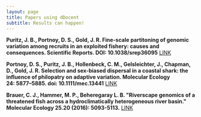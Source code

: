 ```yaml
---
layout: page
title: Papers using dDocent
subtitle: Results can happen!
---
```



**Puritz, J. B., Portnoy, D. S., Gold, J. R.  Fine-scale partitoning of genomic variation among recruits in an exploited fishery: causes and consequences.  Scientific Reports. DOI: 10.1038/srep36095** [LINK](http://www.nature.com/articles/srep36095)

**Portnoy, D. S., Puritz, J. B., Hollenbeck, C. M., Gelsleichter, J., Chapman, D., Gold, J. R.  Selection and sex-biased dispersal in a coastal shark: the influence of philopatry on adaptive variation. Molecular Ecology 24: 5877–5885. doi: 10.1111/mec.13441** [LINK](https://www.researchgate.net/publication/283448154_Selection_and_sex-biased_dispersal_in_a_coastal_shark_The_influence_of_philopatry_on_adaptive_variation)

**Brauer, C. J., Hammer, M. P., Beheregaray L. B. "Riverscape genomics of a threatened fish across a hydroclimatically heterogeneous river basin." Molecular Ecology 25.20 (2016): 5093-5113.** [LINK](http://www.molecularecology.flinders.edu.au/uploads/54834/ufiles/pdf/167_SPP_ME.pdf)

